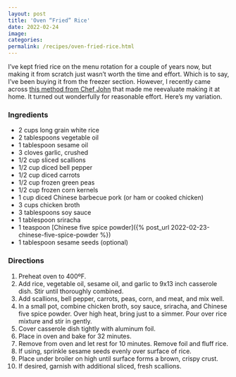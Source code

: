 ```yaml
---
layout: post
title: 'Oven “Fried” Rice'
date: 2022-02-24
image:
categories:
permalink: /recipes/oven-fried-rice.html
---
```


I’ve kept fried rice on the menu rotation for a couple of years now, but making it from scratch just wasn’t worth the time and effort. Which is to say, I’ve been buying it from the freezer section. However, I recently came across [this method from Chef John](https://foodwishes.blogspot.com/2019/03/baked-fried-rice-once-cooked.html) that made me reevaluate making it at home. It turned out wonderfully for reasonable effort. Here’s my variation.

### Ingredients

- 2 cups long grain white rice
- 2 tablespoons vegetable oil
- 1 tablespoon sesame oil
- 3 cloves garlic, crushed
- 1/2 cup sliced scallions
- 1/2 cup diced bell pepper
- 1/2 cup diced carrots
- 1/2 cup frozen green peas
- 1/2 cup frozen corn kernels
- 1 cup diced Chinese barbecue pork (or ham or cooked chicken)
- 3 cups chicken broth
- 3 tablespoons soy sauce
- 1 tablespoon sriracha
- 1 teaspoon [Chinese five spice powder]({% post_url 2022-02-23-chinese-five-spice-powder %})
- 1 tablespoon sesame seeds (optional)

### Directions

1. Preheat oven to 400ºF.
2. Add rice, vegetable oil, sesame oil, and garlic to 9x13 inch casserole dish. Stir until thoroughly combined.
3. Add scallions, bell pepper, carrots, peas, corn, and meat, and mix well.
4. In a small pot, combine chicken broth, soy sauce, sriracha, and Chinese five spice powder. Over high heat, bring just to a simmer. Pour over rice mixture and stir in gently.
5. Cover casserole dish tightly with aluminum foil.
6. Place in oven and bake for 32 minutes.
7. Remove from oven and let rest for 10 minutes. Remove foil and fluff rice.
8. If using, sprinkle sesame seeds evenly over surface of rice.
9. Place under broiler on high until surface forms a brown, crispy crust.
10. If desired, garnish with additional sliced, fresh scallions.
